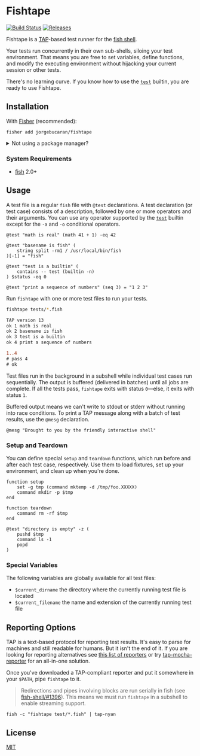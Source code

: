 # Fishtape

[![Build Status](https://img.shields.io/travis/jorgebucaran/fishtape.svg)](https://travis-ci.org/jorgebucaran/fishtape)
[![Releases](https://img.shields.io/github/release/jorgebucaran/fishtape.svg?label=latest)](https://github.com/jorgebucaran/fishtape/releases)

Fishtape is a <a href=https://testanything.org title="Test Anything Protocol">TAP</a>-based test runner for the [fish shell](https://fishshell.com).

Your tests run concurrently in their own sub-shells, siloing your test environment. That means you are free to set variables, define functions, and modify the executing environment without hijacking your current session or other tests.

There's no learning curve. If you know how to use the [`test`](https://fishshell.com/docs/current/commands.html#test) builtin, you are ready to use Fishtape.

## Installation

With [Fisher](https://github.com/jorgebucaran/fisher) (recommended):

```fish
fisher add jorgebucaran/fishtape
```

<details>
<summary>Not using a package manager?</summary>

---

Copy [`fishtape.fish`](fishtape.fish) to any directory on your function path.

```fish
set -q XDG_CONFIG_HOME; or set XDG_CONFIG_HOME ~/.config
curl https://git.io/fishtape.fish --create-dirs -sLo $XDG_CONFIG_HOME/fish/functions/fishtape.fish
```

To uninstall, remove the file.

</details>

### System Requirements

- [fish](https://github.com/fish-shell/fish-shell) 2.0+

## Usage

A test file is a regular `fish` file with `@test` declarations. A test declaration (or test case) consists of a description, followed by one or more operators and their arguments. You can use any operator supported by the [`test`](https://fishshell.com/docs/current/commands.html#test) builtin except for the `-a` and `-o` conditional operators.

```fish
@test "math is real" (math 41 + 1) -eq 42

@test "basename is fish" (
    string split -rm1 / /usr/local/bin/fish
)[-1] = "fish"

@test "test is a builtin" (
    contains -- test (builtin -n)
) $status -eq 0

@test "print a sequence of numbers" (seq 3) = "1 2 3"
```

Run `fishtape` with one or more test files to run your tests.

```sh
fishtape tests/*.fish
```

```diff
TAP version 13
ok 1 math is real
ok 2 basename is fish
ok 3 test is a builtin
ok 4 print a sequence of numbers

1..4
# pass 4
# ok
```

Test files run in the background in a subshell while individual test cases run sequentially. The output is buffered (delivered in batches) until all jobs are complete. If all the tests pass, `fishtape` exits with status `0`—else, it exits with status `1`.

Buffered output means we can't write to stdout or stderr without running into race conditions. To print a TAP message along with a batch of test results, use the `@mesg` declaration.

```fish
@mesg "Brought to you by the friendly interactive shell"
```

### Setup and Teardown

You can define special `setup` and `teardown` functions, which run before and after each test case, respectively. Use them to load fixtures, set up your environment, and clean up when you're done.

```fish
function setup
    set -g tmp (command mktemp -d /tmp/foo.XXXXX)
    command mkdir -p $tmp
end

function teardown
    command rm -rf $tmp
end

@test "directory is empty" -z (
    pushd $tmp
    command ls -1
    popd
)
```

### Special Variables

The following variables are globally available for all test files:

- `$current_dirname` the directory where the currently running test file is located
- `$current_filename` the name and extension of the currently running test file

## Reporting Options

TAP is a text-based protocol for reporting test results. It's easy to parse for machines and still readable for humans. But it isn't the end of it. If you are looking for reporting alternatives see [this list of reporters](https://github.com/substack/tape#pretty-reporters) or try [tap-mocha-reporter](https://github.com/tapjs/tap-mocha-reporter) for an all-in-one solution.

Once you've downloaded a TAP-compliant reporter and put it somewhere in your `$PATH`, pipe `fishtape` to it.

> Redirections and pipes involving blocks are run serially in fish (see [fish-shell/#1396](https://github.com/fish-shell/fish-shell/issues/1396)). This means we must run `fishtape` in a subshell to enable streaming support.

```fish
fish -c "fishtape test/*.fish" | tap-nyan
```

## License

[MIT](LICENSE.md)
